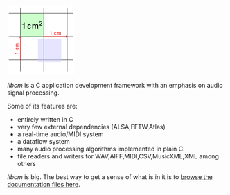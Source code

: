 ![libcm logo](cm.png)

_libcm_ is a C application development framework with an emphasis on audio signal processing.

Some of its features are:

* entirely written in C 
* very few external dependencies (ALSA,FFTW,Atlas)
* a real-time audio/MIDI system
* a dataflow system
* many audio processing algorithms implemented in plain C.
* file readers and writers for WAV,AIFF,MIDI,CSV,MusicXML,XML among others

_libcm_ is big. The best way to get a sense of what is in it
is to [browse the documentation files here](docs/libcm.html).



